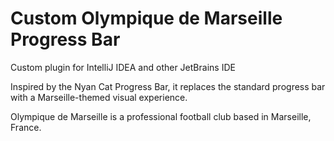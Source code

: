 # Custom Olympique de Marseille Progress Bar
Custom plugin for IntelliJ IDEA and other JetBrains IDE

Inspired by the Nyan Cat Progress Bar, it replaces the standard progress bar with a Marseille-themed visual experience.

Olympique de Marseille is a professional football club based in Marseille, France.
